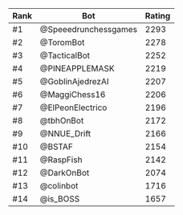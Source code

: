 Rank|Bot|Rating
---|---|---
#1|@Speeedrunchessgames|2293
#2|@ToromBot|2278
#3|@TacticalBot|2252
#4|@PINEAPPLEMASK|2219
#5|@GoblinAjedrezAI|2207
#6|@MaggiChess16|2206
#7|@ElPeonElectrico|2196
#8|@tbhOnBot|2172
#9|@NNUE_Drift|2166
#10|@BSTAF|2154
#11|@RaspFish|2142
#12|@DarkOnBot|2074
#13|@colinbot|1716
#14|@is_BOSS|1657
